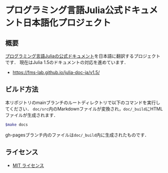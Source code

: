 # プログラミング言語Julia公式ドキュメント日本語化プロジェクト

## 概要

[プログラミング言語Juliaの公式ドキュメント](https://docs.julialang.org/en/v1/)を日本語に翻訳するプロジェクトです．
現在はJulia 1.5のドキュメントの対応を進めています．

- https://fms-lab.github.io/julia-doc-ja/v1.5/

## ビルド方法

本リポジトリのmainブランチのルートディレクトリで以下のコマンドを実行してください．
`doc/src`内のMarkdownファイルが変換され，`doc/_build`にHTMLファイルが生成されます．

```bash
$make docs
```

gh-pagesブランチ内のファイルは`doc/_build`内に生成されたものです．

## ライセンス

- [MIT ライセンス](https://tldrlegal.com/license/mit-license)
